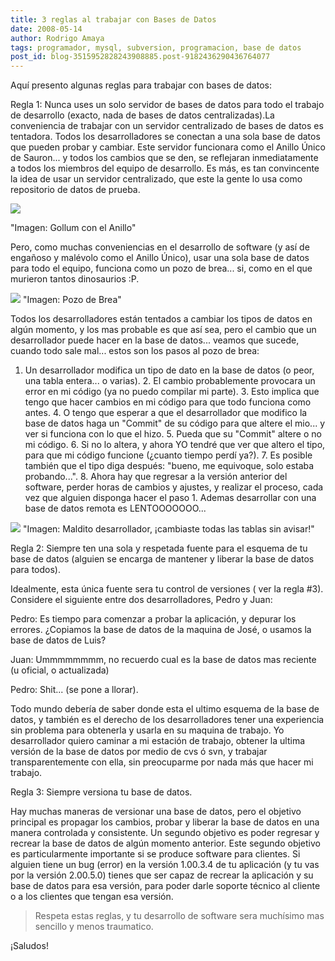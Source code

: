 ```yaml
---
title: 3 reglas al trabajar con Bases de Datos
date: 2008-05-14
author: Rodrigo Amaya
tags: programador, mysql, subversion, programacion, base de datos
post_id: blog-3515952828243908885.post-9182436290436764077
---
```


Aquí presento algunas reglas para trabajar con bases de datos:

Regla 1: Nunca uses un solo servidor de bases de datos para todo el trabajo de desarrollo (exacto, nada de bases de datos centralizadas).La conveniencia de trabajar con un servidor centralizado de bases de datos es tentadora. Todos los desarrolladores se conectan a una sola base de datos que pueden probar y cambiar. Este servidor funcionara como el Anillo Único de Sauron... y todos los cambios que se den, se reflejaran inmediatamente a todos los miembros del equipo de desarrollo. Es más, es tan convincente la idea de usar un servidor centralizado, que este la gente lo usa como repositorio de datos de prueba.

[![](http://bp1.blogger.com/_ayvorITawE4/SCsVN8-FvLI/AAAAAAAAAtM/4iEZNRs4-xY/s400/gollum.jpg)](http://bp1.blogger.com/_ayvorITawE4/SCsVN8-FvLI/AAAAAAAAAtM/4iEZNRs4-xY/s1600-h/gollum.jpg)

"Imagen: Gollum con el Anillo"

Pero, como muchas conveniencias en el desarrollo de software (y así de engañoso y malévolo como el Anillo Único), usar una sola base de datos para todo el equipo, funciona como un pozo de brea... si, como en el que murieron tantos dinosaurios :P.

[![](http://bp1.blogger.com/_ayvorITawE4/SCsVM8-FvKI/AAAAAAAAAtE/yvbJ1g22jYQ/s400/tar.jpg)](http://bp1.blogger.com/_ayvorITawE4/SCsVM8-FvKI/AAAAAAAAAtE/yvbJ1g22jYQ/s1600-h/tar.jpg)
"Imagen: Pozo de Brea"

Todos los desarrolladores están tentados a cambiar los tipos de datos en algún momento, y los mas probable es que así sea, pero el cambio que un desarrollador puede hacer en la base de datos... veamos que sucede, cuando todo sale mal... estos son los pasos al pozo de brea:

1. Un desarrollador modifica un tipo de dato en la base de datos (o peor, una tabla entera... o varias). 2. El cambio probablemente provocara un error en mi código (ya no puedo compilar mi parte). 3. Esto implica que tengo que hacer cambios en mi código para que todo funciona como antes. 4. O tengo que esperar a que el desarrollador que modifico la base de datos haga un "Commit" de su código para que altere el mio... y ver si funciona con lo que el hizo. 5. Pueda que su "Commit" altere o no mi código. 6. Si no lo altera, y ahora YO tendré que ver que $%&&/$ altero el tipo, para que mi código funcione (¿cuanto tiempo perdí ya?). 7. Es posible también que el tipo diga después: "bueno, me equivoque, solo estaba probando...". 8. Ahora hay que regresar a la versión anterior del software, perder horas de cambios y ajustes, y realizar el proceso, cada vez que alguien disponga hacer el paso 1. Ademas desarrollar con una base de datos remota es LENTOOOOOOO...

![](http://lh3.ggpht.com/Ramayac/SChunc-FvII/AAAAAAAAAs0/ltbMIa8a3HY/nerd1.jpg?imgmax=400)
"Imagen: Maldito
desarrollador, ¡cambiaste todas las tablas sin avisar!"

Regla 2: Siempre ten una sola y respetada fuente para el esquema de tu base de datos (alguien se encarga de mantener y liberar la base de datos para todos).

Idealmente, esta única fuente sera tu control de versiones ( ver la regla #3). Considere el siguiente entre dos desarrolladores, Pedro y Juan:

Pedro: Es tiempo para comenzar a probar la aplicación, y depurar los errores. ¿Copiamos la base de datos de la maquina de José, o usamos la base de datos de Luis?

Juan: Ummmmmmmm, no recuerdo cual es la base de datos mas reciente (u oficial, o actualizada)

Pedro: Shit... (se pone a llorar).

Todo mundo debería de saber donde esta el ultimo esquema de la base de datos, y también es el derecho de los desarrolladores tener una experiencia sin problema para obtenerla y usarla en su maquina de trabajo. Yo desarrollador quiero caminar a mi estación de trabajo, obtener la ultima versión de la base de datos por medio de cvs ó svn, y trabajar transparentemente con ella, sin preocuparme por nada más que hacer mi trabajo.

Regla 3: Siempre versiona tu base de datos.

Hay muchas maneras de versionar una base de datos, pero el objetivo principal es propagar los cambios, probar y liberar la base de datos en una manera controlada y consistente. Un segundo objetivo es poder regresar y recrear la base de datos de algún momento anterior. Este segundo objetivo es particularmente importante si se produce software para clientes. Si alguien tiene un bug (error) en la versión 1.00.3.4 de tu aplicación (y tu vas por la versión 2.00.5.0) tienes que ser capaz de recrear la aplicación y su base de datos para esa versión, para poder darle soporte técnico al cliente o a los clientes que tengan esa versión.

> Respeta
> estas reglas, y tu desarrollo de software sera muchísimo mas sencillo y menos
> traumatico.

¡Saludos!